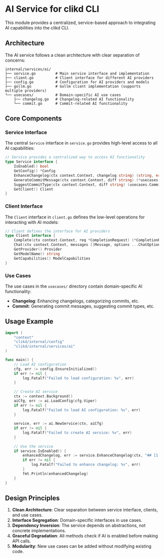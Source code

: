 # AI Service for clikd CLI

This module provides a centralized, service-based approach to integrating AI capabilities into the clikd CLI.

## Architecture

The AI service follows a clean architecture with clear separation of concerns:

```
internal/services/ai/
├── service.go         # Main service interface and implementation
├── client.go          # Client interface for different AI providers
├── config.go          # Configuration for AI providers and models
├── gollm.go           # Gollm client implementation (supports multiple providers)
└── usecases/          # Domain-specific AI use cases
    ├── changelog.go   # Changelog-related AI functionality
    └── commit.go      # Commit-related AI functionality
```

## Core Components

### Service Interface

The central `Service` interface in `service.go` provides high-level access to all AI capabilities:

```go
// Service provides a centralized way to access AI functionality
type Service interface {
    IsEnabled() bool
    GetConfig() *Config
    EnhanceChangelog(ctx context.Context, changelog string) (string, error)
    GenerateCommitMessage(ctx context.Context, diff string) (*usecases.CommitDetails, error)
    SuggestCommitType(ctx context.Context, diff string) (usecases.CommitType, error)
    GetClient() Client
}
```

### Client Interface

The `Client` interface in `client.go` defines the low-level operations for interacting with AI models:

```go
// Client defines the interface for AI providers
type Client interface {
    Complete(ctx context.Context, req *CompletionRequest) (*CompletionResponse, error)
    Chat(ctx context.Context, messages []Message, options ...ChatOption) (*CompletionResponse, error)
    GetProvider() Provider
    GetModelName() string
    GetCapabilities() ModelCapabilities
}
```

### Use Cases

The use cases in the `usecases/` directory contain domain-specific AI functionality:

- **Changelog**: Enhancing changelogs, categorizing commits, etc.
- **Commit**: Generating commit messages, suggesting commit types, etc.

## Usage Example

```go
import (
    "context"
    "clikd/internal/config"
    "clikd/internal/services/ai"
)

func main() {
    // Load AI configuration
    cfg, err := config.EnsureInitialized()
    if err != nil {
        log.Fatalf("Failed to load configuration: %v", err)
    }
    
    // Create AI service
    ctx := context.Background()
    aiCfg, err := ai.LoadConfig(cfg.Viper)
    if err != nil {
        log.Fatalf("Failed to load AI configuration: %v", err)
    }
    
    service, err := ai.NewService(ctx, aiCfg)
    if err != nil {
        log.Fatalf("Failed to create AI service: %v", err)
    }
    
    // Use the service
    if service.IsEnabled() {
        enhancedChangelog, err := service.EnhanceChangelog(ctx, "## [1.0.0] - 2023-01-01\n- Fixed bugs\n- Added features")
        if err != nil {
            log.Fatalf("Failed to enhance changelog: %v", err)
        }
        fmt.Println(enhancedChangelog)
    }
}
```

## Design Principles

1. **Clean Architecture**: Clear separation between service interface, clients, and use cases.
2. **Interface Segregation**: Domain-specific interfaces in use cases.
3. **Dependency Inversion**: The service depends on abstractions, not concrete implementations.
4. **Graceful Degradation**: All methods check if AI is enabled before making API calls.
5. **Modularity**: New use cases can be added without modifying existing code. 
